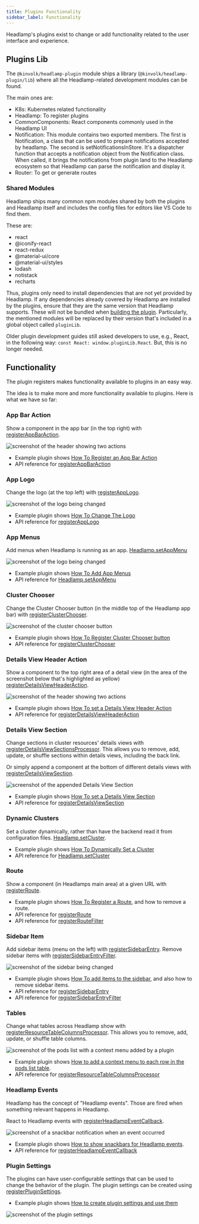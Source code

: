 ```yaml
---
title: Plugins Functionality
sidebar_label: Functionality
---
```


Headlamp's plugins exist to change or add functionality related to
the user interface and experience.

## Plugins Lib

The `@kinvolk/headlamp-plugin` module ships a library
(`@kinvolk/headlamp-plugin/lib`) where all the Headlamp-related development
modules can be found.

The main ones are:

- K8s: Kubernetes related functionality
- Headlamp: To register plugins
- CommonComponents: React components commonly used in the Headlamp UI
- Notification: This module contains two exported members. The first is Notification, a class that can be used to prepare notifications accepted by headlamp. The second is setNotificationsInStore. It's a dispatcher function that accepts a notification object from the Notification class. When called, it brings the notifications from plugin land to the Headlamp ecosystem so that Headlamp can parse the notification and display it.
- Router: To get or generate routes

### Shared Modules

Headlamp ships many common npm modules shared by both the plugins and
Headlamp itself and includes the config files for editors like VS Code
to find them.

These are:

- react
- @iconify-react
- react-redux
- @material-ui/core
- @material-ui/styles
- lodash
- notistack
- recharts

Thus, plugins only need to install dependencies that are not yet provided by Headlamp.
If any dependencies already covered by Headlamp are installed by the plugins, ensure
that they are the same version that Headlamp supports. These will not be bundled when
[building the plugin](./building.md).
Particularly, the mentioned modules will be replaced by their version that's included
in a global object called `pluginLib`.

Older plugin development guides still asked developers to use, e.g., React, in the following
way: `const React: window.pluginLib.React`. But, this is no longer needed.

## Functionality

The plugin registers makes functionality available to plugins in an easy way.

The idea is to make more and more functionality available to plugins. Here is
what we have so far:

### App Bar Action

Show a component in the app bar (in the top right) with
[registerAppBarAction](../api/plugin/registry/functions/registerappbaraction).

![screenshot of the header showing two actions](../images/podcounter_screenshot.png)

- Example plugin shows [How To Register an App Bar Action](https://github.com/kubernetes-sigs/headlamp/tree/main/plugins/examples/pod-counter)
- API reference for [registerAppBarAction](../api/plugin/registry/functions/registerappbaraction)

### App Logo

Change the logo (at the top left) with
[registerAppLogo](../api/plugin/registry/functions/registerapplogo).

![screenshot of the logo being changed](../images/change-logo.png)

- Example plugin shows [How To Change The Logo](https://github.com/kubernetes-sigs/headlamp/tree/main/plugins/examples/change-logo)
- API reference for [registerAppLogo](../api/plugin/registry/functions/registerapplogo)

### App Menus

Add menus when Headlamp is running as an app.
[Headlamp.setAppMenu](../api/plugin/lib/classes/Headlamp#setappmenu)

![screenshot of the logo being changed](../images/app-menus.png)

- Example plugin shows [How To Add App Menus](https://github.com/kubernetes-sigs/headlamp/tree/main/plugins/examples/app-menus)
- API reference for [Headlamp.setAppMenu](../api/plugin/lib/classes/Headlamp#setappmenu)

### Cluster Chooser

Change the Cluster Chooser button (in the middle top of the Headlamp app bar) with
[registerClusterChooser](../api/plugin/registry/functions/registerclusterchooser).

![screenshot of the cluster chooser button](../images/cluster-chooser.png)

- Example plugin shows [How To Register Cluster Chooser button](https://github.com/kubernetes-sigs/headlamp/tree/main/plugins/examples/clusterchooser)
- API reference for [registerClusterChooser](../api/plugin/registry/functions/registerclusterchooser)

### Details View Header Action

Show a component to the top right area of a detail view
(in the area of the screenshot below that's highlighted as yellow)
[registerDetailsViewHeaderAction](../api/plugin/registry/functions/registerdetailsviewheaderaction).

![screenshot of the header showing two actions](../images/header_actions_screenshot.png)

- Example plugin shows [How To set a Details View Header Action](https://github.com/kubernetes-sigs/headlamp/tree/main/plugins/examples/details-view)
- API reference for [registerDetailsViewHeaderAction](../api/plugin/registry/functions/registerdetailsviewheaderaction)

### Details View Section

Change sections in cluster resources' details views with [registerDetailsViewSectionsProcessor](../api/plugin/registry/functions/registerdetailsviewsectionsprocessor). This allows you to remove, add, update, or shuffle sections within details views, including the back link.

Or simply append a component at the bottom of different details views with
[registerDetailsViewSection](../api/plugin/registry/functions/registerdetailsviewsection).

![screenshot of the appended Details View Section](../images/details-view.jpeg)

- Example plugin shows [How To set a Details View Section](https://github.com/kubernetes-sigs/headlamp/tree/main/plugins/examples/details-view)
- API reference for [registerDetailsViewSection](../api/plugin/registry/functions/registerdetailsviewsection)

### Dynamic Clusters

Set a cluster dynamically, rather than have the backend read it from configuration files.
[Headlamp.setCluster](../api/plugin/lib/classes/Headlamp.md#setcluster).

- Example plugin shows [How To Dynamically Set a Cluster](https://github.com/kubernetes-sigs/headlamp/tree/main/plugins/examples/dynamic-clusters)
- API reference for [Headlamp.setCluster](../api/plugin/lib/classes/Headlamp.md#setcluster)

### Route

Show a component (in Headlamps main area) at a given URL with
[registerRoute](../api/plugin/registry/functions/registerroute).

- Example plugin shows [How To Register a Route](https://github.com/kubernetes-sigs/headlamp/tree/main/plugins/examples/sidebar), and how to remove a route.
- API reference for [registerRoute](../api/plugin/registry/functions/registerroute)
- API reference for [registerRouteFilter](../api/plugin/registry/functions/registerroutefilter)

### Sidebar Item

Add sidebar items (menu on the left) with
[registerSidebarEntry](../api/plugin/registry/functions/registersidebarentry).
Remove sidebar items with [registerSidebarEntryFilter](../api/plugin/registry/functions/registersidebarentryfilter).

![screenshot of the sidebar being changed](../images/sidebar.png)

- Example plugin shows [How To add items to the sidebar](https://github.com/kubernetes-sigs/headlamp/tree/main/plugins/examples/sidebar), and also how to remove sidebar items.
- API reference for [registerSidebarEntry](../api/plugin/registry/functions/registersidebarentry)
- API reference for [registerSidebarEntryFilter](../api/plugin/registry/functions/registersidebarentryfilter)

### Tables

Change what tables across Headlamp show with [registerResourceTableColumnsProcessor](../api/plugin/registry/functions/registersidebarentry). This allows you to remove, add, update, or shuffle table columns.

![screenshot of the pods list with a context menu added by a plugin](../images/table-context-menu.png)

- Example plugin shows [How to add a context menu to each row in the pods list table](https://github.com/kubernetes-sigs/headlamp/tree/main/plugins/examples/tables).
- API reference for [registerResourceTableColumnsProcessor](../api/plugin/registry/functions/registerresourcetablecolumnsprocessor)

### Headlamp Events

Headlamp has the concept of "Headlamp events". Those are fired when something relevant happens in Headlamp.

React to Headlamp events with [registerHeadlampEventCallback](../api/plugin/registry/functions/registerheadlampeventcallback).

![screenshot of a snackbar notification when an event occurred](../images/event-snackbar.png)

- Example plugin shows [How to show snackbars for Headlamp events](https://github.com/kubernetes-sigs/headlamp/tree/main/plugins/examples/headlamp-events).
- API reference for [registerHeadlampEventCallback](../api/plugin/registry/functions/registerheadlampeventcallback)

### Plugin Settings

The plugins can have user-configurable settings that can be used to change the behavior of the plugin. The plugin settings can be created using [registerPluginSettings](../api/plugin/registry/functions/registerpluginsettings).

- Example plugin shows [How to create plugin settings and use them](https://github.com/kubernetes-sigs/headlamp/tree/main/plugins/examples/change-logo)

![screenshot of the plugin settings](../images/plugin-settings.png)
